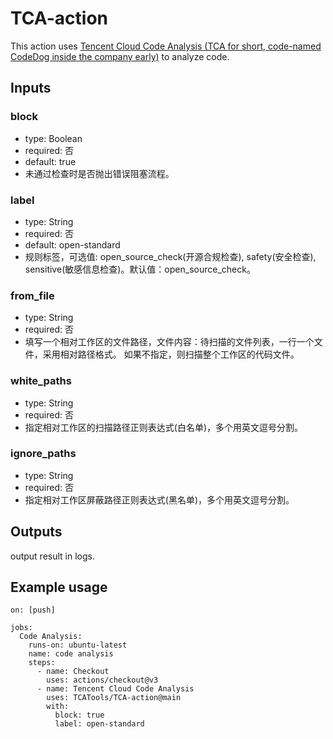 # TCA-action

This action uses [Tencent Cloud Code Analysis (TCA for short, code-named CodeDog inside the company early)](https://github.com/Tencent/CodeAnalysis) to analyze code.

## Inputs

### block
- type: Boolean
- required: 否
- default: true
- 未通过检查时是否抛出错误阻塞流程。

### label
- type: String
- required: 否
- default: open-standard
- 规则标签，可选值: open_source_check(开源合规检查), safety(安全检查), sensitive(敏感信息检查)。默认值：open_source_check。

### from_file
- type: String
- required: 否
- 填写一个相对工作区的文件路径，文件内容：待扫描的文件列表，一行一个文件，采用相对路径格式。
如果不指定，则扫描整个工作区的代码文件。

### white_paths
- type: String
- required: 否
- 指定相对工作区的扫描路径正则表达式(白名单)，多个用英文逗号分割。

### ignore_paths
- type: String
- required: 否
- 指定相对工作区屏蔽路径正则表达式(黑名单)，多个用英文逗号分割。

## Outputs

output result in logs.



## Example usage
```
on: [push]

jobs:
  Code Analysis:
    runs-on: ubuntu-latest
    name: code analysis
    steps:
      - name: Checkout
        uses: actions/checkout@v3
      - name: Tencent Cloud Code Analysis
        uses: TCATools/TCA-action@main
        with:
          block: true
          label: open-standard
```
